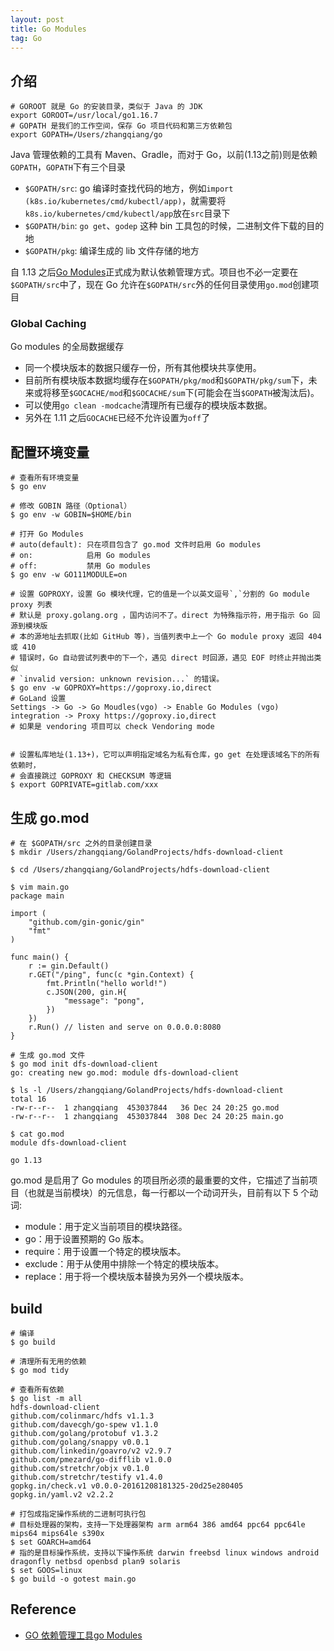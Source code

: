 ```yaml
---
layout: post
title: Go Modules
tag: Go
---
```


## 介绍
```
# GOROOT 就是 Go 的安装目录，类似于 Java 的 JDK
export GOROOT=/usr/local/go1.16.7
# GOPATH 是我们的工作空间，保存 Go 项目代码和第三方依赖包
export GOPATH=/Users/zhangqiang/go
```

Java 管理依赖的工具有 Maven、Gradle，而对于 Go，以前(1.13之前)则是依赖`GOPATH`，`GOPATH`下有三个目录
* `$GOPATH/src`: go 编译时查找代码的地方，例如`import (k8s.io/kubernetes/cmd/kubectl/app)`，就需要将`k8s.io/kubernetes/cmd/kubectl/app`放在`src`目录下
* `$GOPATH/bin`: `go get`、`godep` 这种 bin 工具包的时候，二进制文件下载的目的地
* `$GOPATH/pkg`: 编译生成的 lib 文件存储的地方

自 1.13 之后[Go Modules](https://blog.golang.org/using-go-modules)正式成为默认依赖管理方式。项目也不必一定要在`$GOPATH/src`中了，现在 Go 允许在`$GOPATH/src`外的任何目录使用`go.mod`创建项目


### Global Caching
Go modules 的全局数据缓存
* 同一个模块版本的数据只缓存一份，所有其他模块共享使用。
* 目前所有模块版本数据均缓存在`$GOPATH/pkg/mod`和`$GOPATH/pkg/sum`下，未来或将移至`$GOCACHE/mod`和`$GOCACHE/sum`下(可能会在当`$GOPATH`被淘汰后)。
* 可以使用`go clean -modcache`清理所有已缓存的模块版本数据。
* 另外在 1.11 之后`GOCACHE`已经不允许设置为`off`了

## 配置环境变量
```shell
# 查看所有环境变量
$ go env

# 修改 GOBIN 路径（Optional）
$ go env -w GOBIN=$HOME/bin

# 打开 Go Modules
# auto(default): 只在项目包含了 go.mod 文件时启用 Go modules
# on:            启用 Go modules
# off:           禁用 Go modules
$ go env -w GO111MODULE=on

# 设置 GOPROXY，设置 Go 模块代理，它的值是一个以英文逗号`,`分割的 Go module proxy 列表
# 默认是 proxy.golang.org ，国内访问不了。direct 为特殊指示符，用于指示 Go 回源到模块版
# 本的源地址去抓取(比如 GitHub 等)，当值列表中上一个 Go module proxy 返回 404 或 410 
# 错误时，Go 自动尝试列表中的下一个，遇见 direct 时回源，遇见 EOF 时终止并抛出类似 
# `invalid version: unknown revision...` 的错误。
$ go env -w GOPROXY=https://goproxy.io,direct
# GoLand 设置
Settings -> Go -> Go Moudles(vgo) -> Enable Go Modules (vgo) integration -> Proxy https://goproxy.io,direct
# 如果是 vendoring 项目可以 check Vendoring mode 


# 设置私库地址(1.13+)，它可以声明指定域名为私有仓库，go get 在处理该域名下的所有依赖时，
# 会直接跳过 GOPROXY 和 CHECKSUM 等逻辑
$ export GOPRIVATE=gitlab.com/xxx
```

## 生成 go.mod
```shell
# 在 $GOPATH/src 之外的目录创建目录
$ mkdir /Users/zhangqiang/GolandProjects/hdfs-download-client

$ cd /Users/zhangqiang/GolandProjects/hdfs-download-client

$ vim main.go
package main

import (
    "github.com/gin-gonic/gin"
    "fmt"
)

func main() {
    r := gin.Default()
    r.GET("/ping", func(c *gin.Context) {
        fmt.Println("hello world!")
        c.JSON(200, gin.H{
            "message": "pong",
        })
    })
    r.Run() // listen and serve on 0.0.0.0:8080
}

# 生成 go.mod 文件
$ go mod init dfs-download-client
go: creating new go.mod: module dfs-download-client

$ ls -l /Users/zhangqiang/GolandProjects/hdfs-download-client
total 16
-rw-r--r--  1 zhangqiang  453037844   36 Dec 24 20:25 go.mod
-rw-r--r--  1 zhangqiang  453037844  308 Dec 24 20:25 main.go

$ cat go.mod 
module dfs-download-client

go 1.13
```

go.mod 是启用了 Go modules 的项目所必须的最重要的文件，它描述了当前项目（也就是当前模块）的元信息，每一行都以一个动词开头，目前有以下 5 个动词:
* module：用于定义当前项目的模块路径。
* go：用于设置预期的 Go 版本。
* require：用于设置一个特定的模块版本。
* exclude：用于从使用中排除一个特定的模块版本。
* replace：用于将一个模块版本替换为另外一个模块版本。

## build
```shell
# 编译
$ go build

# 清理所有无用的依赖
$ go mod tidy

# 查看所有依赖
$ go list -m all
hdfs-download-client
github.com/colinmarc/hdfs v1.1.3
github.com/davecgh/go-spew v1.1.0
github.com/golang/protobuf v1.3.2
github.com/golang/snappy v0.0.1
github.com/linkedin/goavro/v2 v2.9.7
github.com/pmezard/go-difflib v1.0.0
github.com/stretchr/objx v0.1.0
github.com/stretchr/testify v1.4.0
gopkg.in/check.v1 v0.0.0-20161208181325-20d25e280405
gopkg.in/yaml.v2 v2.2.2

# 打包成指定操作系统的二进制可执行包
# 目标处理器的架构，支持一下处理器架构 arm arm64 386 amd64 ppc64 ppc64le mips64 mips64le s390x
$ set GOARCH=amd64
# 指的是目标操作系统，支持以下操作系统 darwin freebsd linux windows android dragonfly netbsd openbsd plan9 solaris
$ set GOOS=linux
$ go build -o gotest main.go
```

## Reference
* [GO 依赖管理工具go Modules](https://segmentfault.com/a/1190000020543746)